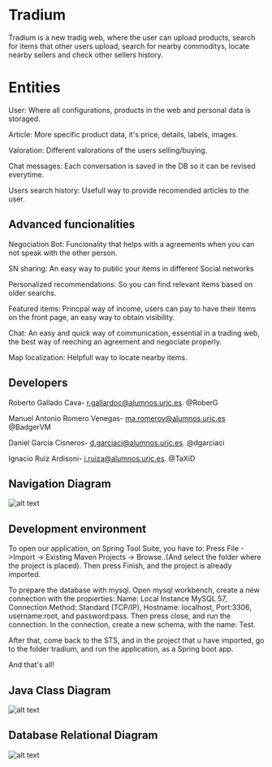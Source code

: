 # Tradium

Tradium is a new tradig web, where the user can upload products, search for items that other users upload, search for nearby commoditys, locate nearby sellers and check other sellers history.


# Entities
User: Where all configurations, products in the web and personal data is storaged.

Article:  More specific product data, it's price, details, labels, images.

Valoration: Different valorations of the users selling/buying.

Chat messages: Each conversation is saved in the DB so it can be revised everytime.

Users search history: Usefull way to provide recomended articles to the user.

## Advanced funcionalities
Negociation Bot: Funcionality that helps with a agreements when you can not speak with the other person.

SN sharing: An easy way to public your items in different Social networks

Personalized recommendations: So you can find relevant items based on older searchs.

Featured items: Princpal way of income, users can pay to have their items on the front page, an easy way to obtain visibility.

Chat: An easy and quick way of communication, essential in a trading web, the best way of reeching an agreement and negociate properly.

Map localization: Helpfull way to locate nearby items.

## Developers
Roberto Gallado Cava- r.gallardoc@alumnos.urjc.es. @RoberG

Manuel Antonio Romero Venegas- ma.romerov@alumnos.urjc.es @BadgerVM

Daniel García Cisneros- d.garciaci@alumnos.urjc.es. @dgarciaci

Ignacio Ruiz Ardisoni- i.ruiza@alumnos.urjc.es. @TaXiD

## Navigation Diagram

![alt text](https://github.com/RoberG/Tradium/blob/master/diagram.png)

## Development environment
To open our application, on Spring Tool Suite, you have to: 
Press File ->Import -> Existing Maven Projects -> Browse..(And select the folder where the project is placed).
Then press Finish, and the project is already imported.

To prepare the database with mysql. Open mysql workbench, create a new connection with the propierties:
Name: Local Instance MySQL 57, Connection Method: Standard (TCP/IP), Hostname: localhost, Port:3306, username:root, and password:pass.
Then press close, and run the connection.
In the connection, create a new schema, with the name: Test.

After that, come back to the STS, and in the project that u have imported, go to the folder tradium, and run the application, as a 
Spring boot app. 

And that's all!

## Java Class Diagram

![alt text](https://github.com/RoberG/Tradium/blob/master/classDiagram2.png)

## Database Relational Diagram

![alt text](https://github.com/RoberG/Tradium/blob/master/relational.png)
